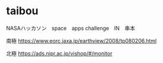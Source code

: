 # taibou

NASAハッカソン　space　apps challenge　IN　串本


南極
https://www.eorc.jaxa.jp/earthview/2008/tp080206.html


北極
https://ads.nipr.ac.jp/vishop/#/monitor


